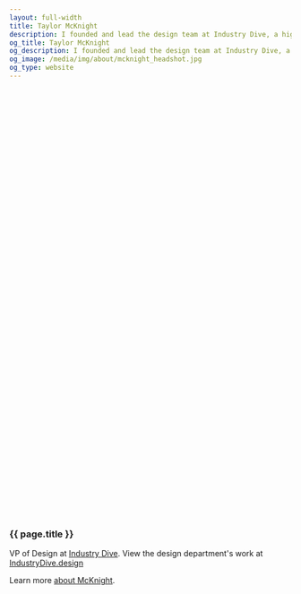 ```yaml
---
layout: full-width
title: Taylor McKnight
description: I founded and lead the design team at Industry Dive, a high-growth business journalism publisher in Washington, DC
og_title: Taylor McKnight
og_description: I founded and lead the design team at Industry Dive, a high-growth business journalism publisher in Washington, DC
og_image: /media/img/about/mcknight_headshot.jpg
og_type: website
---
```

<section class="" style="margin-top:20vh;">
	<section class="grid page-header">
		<div class="full-width">
			<h1>{{ page.title }}
			</h1>
			<p>VP of Design at <a href="https://www.industrydive.com/">Industry Dive</a>. View the design department's work at <a href="https://industrydive.design/">IndustryDive.design</a></p>
			<p>Learn more <a href="{{ site.url }}/about">about McKnight</a>.</p>
		</div>
	</section>
</section>
<!--
<section class="grid">
	<div class="full-width">
	</div>
</section>

<!--
<section class="stripe-section-2">
	<section class="grid sub-section-header">
		<div class="full-width">
			<h2>Space</h2>
		</div>
	</section>
	
</section>

<section class="stripe-section-2">
	<section class="grid sub-section-header">
		<div class="full-width">
			<h2>Journalism</h2>
		</div>
	</section>
	<section class="grid-wrapper tiles">
		{% assign journalismprojects = site.projects | where: "category", "journalism" | sort:"weight" %}
		{% for page in journalismprojects %}
		<article>
			<figure>
				{% if page.image %}
				{% if page.external_url %}
				<a href="{{ page.external_url }}">
				{% else %}
				<a href="{{ page.url }}">
				{% endif %}
				<img src="{{ page.image }}" />
				</a>
				{% endif %}
				<figcaption>
					{% if page.external_url %}
					<a href="{{ page.external_url }}">
					{% else %}
					<a href="{{ page.url }}">
					{% endif %}
					{% if page.label %}
					<p class="label">{{ page.label }}</p>
					{% endif %}
					<h3>
						{{ page.title }}
					</h3>
					</a>
					<p>
					{{ page.description }}
					</p>
					<p>
					{% if page.external_url %}
					<a href="{{ page.external_url }}">
					{% else %}
					<a href="{{ page.url }}">
					Read more
					{% endif %}
					</a>
					</p>
				</figcaption>
			</figure>
		</article>
		{% endfor %}
	</section>


</section>-->